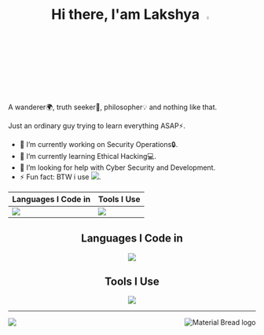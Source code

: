 <h1 align=center>Hi there, I'am Lakshya <img src="https://media.giphy.com/media/hvRJCLFzcasrR4ia7z/giphy.gif" width="4%"></h1>
A wanderer🌍, truth seeker🎩, philosopher💡 and nothing like that.

Just an ordinary guy trying to learn everything ASAP⚡.

- 🔭 I’m currently working on Security Operations🔒.
- 🌱 I’m currently learning Ethical Hacking💻.
- 🤔 I’m looking for help with Cyber Security and Development.
- ⚡ Fun fact: BTW i use ![](https://img.shields.io/badge/Arch_Linux-1793D1?style=flat&logo=arch-linux&logoColor=white).

|Languages I Code in | Tools I Use |
|---|---|
|<img src="https://skillicons.dev/iconsi=flutter,dart,c,py,bash,html,css,js,md,cpp,rust,kotlin,arduino,sqlite,mysql,lua,regex,ts,nginx,nodejs&perline=5&theme=light" /> | <img src="https://skillicons.dev/icons?i=git,figma,linux,aws,gcp,raspberrypi,ps,svg,vscode,xd" /> |

<h2 align=center>Languages I Code in</h2>
<p align="center">
    <img src="[https://skillicons.dev/icons?i=flutter,dart,c,py,js,html,css,bash,md,cpp,sqlite](https://skillicons.dev/icons?i=flutter,dart,c,py,bash,html,css,js,md,cpp,rust,kotlin,arduino,sqlite,mysql,lua,regex,ts,nginx,nodejs&perline=5&theme=light)" />
</p>

<h2 align=center>Tools I Use</h2>
<p align="center">
    <img src="https://skillicons.dev/icons?i=git,figma,linux,aws,gcp,raspberrypi,ps,svg,vscode,xd" />
</p>

<hr>

<p >
    <img align="right" src="https://github-readme-stats.vercel.app/api?username=lakshyarao22&show_icons=true&theme=midnight-purple&layout=compact" alt="Material Bread logo">
    <img align="left" src="https://github-readme-stats.vercel.app/api/top-langs/?username=lakshyarao22&theme=midnight-purple&layout=compact">
</p>

<!--
**lakshyarao22/lakshyarao22** is a ✨ _special_ ✨ repository because its `README.md` (this file) appears on your GitHub profile.

Here are some ideas to get you started:

- 🔭 I’m currently working on ...
- 🌱 I’m currently learning ...
- 👯 I’m looking to collaborate on ...
- 🤔 I’m looking for help with ...
- 💬 Ask me about ...
- 📫 How to reach me: ...
- 😄 Pronouns: ...
- ⚡ Fun fact: ...
-->
